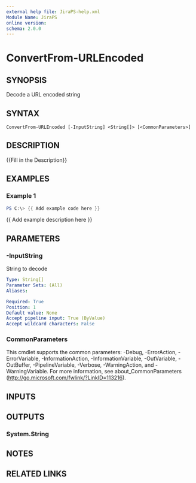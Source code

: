 ```yaml
---
external help file: JiraPS-help.xml
Module Name: JiraPS
online version:
schema: 2.0.0
---
```


# ConvertFrom-URLEncoded

## SYNOPSIS
Decode a URL encoded string

## SYNTAX

```
ConvertFrom-URLEncoded [-InputString] <String[]> [<CommonParameters>]
```

## DESCRIPTION
{{Fill in the Description}}

## EXAMPLES

### Example 1
```powershell
PS C:\> {{ Add example code here }}
```

{{ Add example description here }}

## PARAMETERS

### -InputString
String to decode

```yaml
Type: String[]
Parameter Sets: (All)
Aliases:

Required: True
Position: 1
Default value: None
Accept pipeline input: True (ByValue)
Accept wildcard characters: False
```

### CommonParameters
This cmdlet supports the common parameters: -Debug, -ErrorAction, -ErrorVariable, -InformationAction, -InformationVariable, -OutVariable, -OutBuffer, -PipelineVariable, -Verbose, -WarningAction, and -WarningVariable. For more information, see about_CommonParameters (http://go.microsoft.com/fwlink/?LinkID=113216).

## INPUTS

## OUTPUTS

### System.String

## NOTES

## RELATED LINKS
